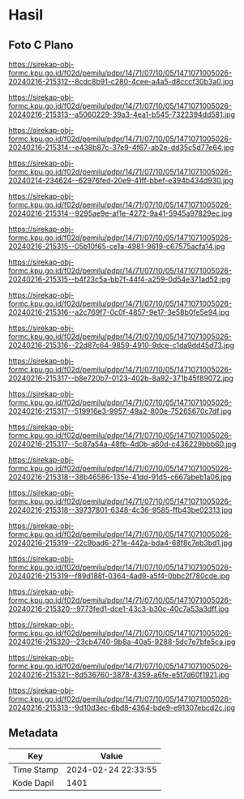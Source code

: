 # Hasil

## Foto C Plano

https://sirekap-obj-formc.kpu.go.id/f02d/pemilu/pdpr/14/71/07/10/05/1471071005026-20240216-215312--8cdc8b91-c280-4cee-a4a5-d8cccf30b3a0.jpg

https://sirekap-obj-formc.kpu.go.id/f02d/pemilu/pdpr/14/71/07/10/05/1471071005026-20240216-215313--a5060229-39a3-4ea1-b545-7322394dd581.jpg

https://sirekap-obj-formc.kpu.go.id/f02d/pemilu/pdpr/14/71/07/10/05/1471071005026-20240216-215314--e438b87c-37e9-4f67-ab2e-dd35c5d77e64.jpg

https://sirekap-obj-formc.kpu.go.id/f02d/pemilu/pdpr/14/71/07/10/05/1471071005026-20240214-234624--62976fed-20e9-41ff-bbef-e394b434d930.jpg

https://sirekap-obj-formc.kpu.go.id/f02d/pemilu/pdpr/14/71/07/10/05/1471071005026-20240216-215314--9295ae9e-af1e-4272-9a41-5945a97829ec.jpg

https://sirekap-obj-formc.kpu.go.id/f02d/pemilu/pdpr/14/71/07/10/05/1471071005026-20240216-215315--05b10f65-ce1a-4981-9619-c67575acfa14.jpg

https://sirekap-obj-formc.kpu.go.id/f02d/pemilu/pdpr/14/71/07/10/05/1471071005026-20240216-215315--b4f23c5a-bb7f-44f4-a259-0d54e371ad52.jpg

https://sirekap-obj-formc.kpu.go.id/f02d/pemilu/pdpr/14/71/07/10/05/1471071005026-20240216-215316--a2c769f7-0c0f-4857-9e17-3e58b0fe5e94.jpg

https://sirekap-obj-formc.kpu.go.id/f02d/pemilu/pdpr/14/71/07/10/05/1471071005026-20240216-215316--22d87c64-9859-4910-9dce-c1da9dd45d73.jpg

https://sirekap-obj-formc.kpu.go.id/f02d/pemilu/pdpr/14/71/07/10/05/1471071005026-20240216-215317--b8e720b7-0123-402b-8a92-371b45f89072.jpg

https://sirekap-obj-formc.kpu.go.id/f02d/pemilu/pdpr/14/71/07/10/05/1471071005026-20240216-215317--519916e3-9957-49a2-800e-75265670c7df.jpg

https://sirekap-obj-formc.kpu.go.id/f02d/pemilu/pdpr/14/71/07/10/05/1471071005026-20240216-215317--5c87a54a-48fb-4d0b-a60d-c436229bbb60.jpg

https://sirekap-obj-formc.kpu.go.id/f02d/pemilu/pdpr/14/71/07/10/05/1471071005026-20240216-215318--38b46586-135e-41dd-91d5-c667abeb1a06.jpg

https://sirekap-obj-formc.kpu.go.id/f02d/pemilu/pdpr/14/71/07/10/05/1471071005026-20240216-215318--39737801-6348-4c36-9585-ffb43be02313.jpg

https://sirekap-obj-formc.kpu.go.id/f02d/pemilu/pdpr/14/71/07/10/05/1471071005026-20240216-215319--22c9bad6-271e-442a-bda4-68f8c7eb3bd1.jpg

https://sirekap-obj-formc.kpu.go.id/f02d/pemilu/pdpr/14/71/07/10/05/1471071005026-20240216-215319--f89d188f-0364-4ad9-a5f4-0bbc2f780cde.jpg

https://sirekap-obj-formc.kpu.go.id/f02d/pemilu/pdpr/14/71/07/10/05/1471071005026-20240216-215320--9773fed1-dce1-43c3-b30c-40c7a53a3dff.jpg

https://sirekap-obj-formc.kpu.go.id/f02d/pemilu/pdpr/14/71/07/10/05/1471071005026-20240216-215320--23cb4740-9b8a-40a5-9288-5dc7e7bfe5ca.jpg

https://sirekap-obj-formc.kpu.go.id/f02d/pemilu/pdpr/14/71/07/10/05/1471071005026-20240216-215321--8d536760-3878-4359-a6fe-e5f7d60f1921.jpg

https://sirekap-obj-formc.kpu.go.id/f02d/pemilu/pdpr/14/71/07/10/05/1471071005026-20240216-215313--9d10d3ec-6bd8-4364-bde9-e91307ebcd2c.jpg


## Metadata

| Key        | Value               |
| ---------- | ------------------- |
| Time Stamp | 2024-02-24 22:33:55 |
| Kode Dapil | 1401                |



